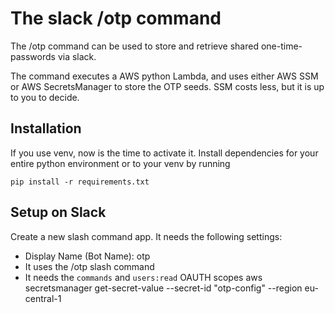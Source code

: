 # The slack /otp command
The /otp command can be used to store and retrieve shared one-time-passwords via slack.   

The command executes a AWS python Lambda, and uses either AWS SSM or AWS SecretsManager to store the OTP seeds. SSM costs less, but it is up to you to decide. 

## Installation
If you use venv, now is the time to activate it. Install dependencies for your entire python environment or to your venv by running

`pip install -r requirements.txt`

## Setup on Slack 
Create a new slash command app. It needs the following settings: 
* Display Name (Bot Name): otp
* It uses the /otp slash command
* It needs the `commands` and `users:read` OAUTH scopes
aws secretsmanager get-secret-value --secret-id "otp-config"  --region eu-central-1
